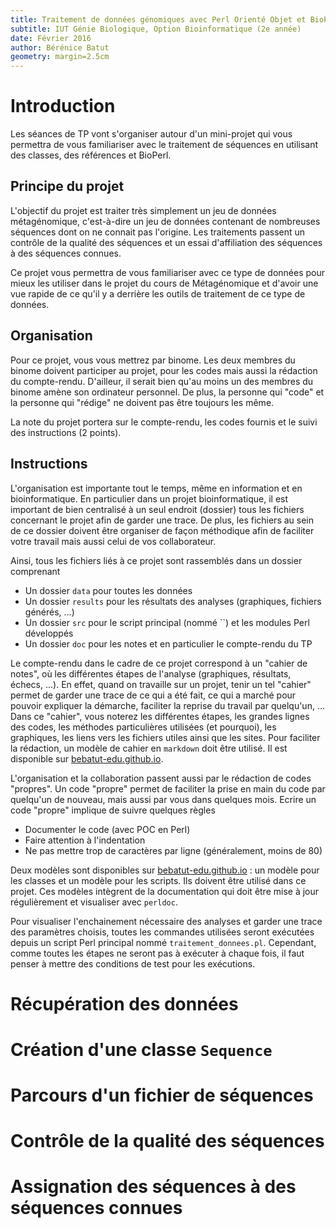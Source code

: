 ```yaml
---
title: Traitement de données génomiques avec Perl Orienté Objet et BioPerl
subtitle: IUT Génie Biologique, Option Bioinformatique (2e année)
date: Février 2016
author: Bérénice Batut
geometry: margin=2.5cm
---
```


# Introduction

Les séances de TP vont s'organiser autour d'un mini-projet qui vous permettra de 
vous familiariser avec le traitement de séquences en utilisant des classes, des 
références et BioPerl.

## Principe du projet

L'objectif du projet est traiter très simplement un jeu de données métagénomique, 
c'est-à-dire un jeu de données contenant de nombreuses séquences dont on ne 
connait pas l'origine. Les traitements passent un contrôle de la qualité des 
séquences et un essai d'affiliation des séquences à des séquences connues.

Ce projet vous permettra de vous familiariser avec ce type de données pour mieux
les utiliser dans le projet du cours de Métagénomique et d'avoir une vue rapide
de ce qu'il y a derrière les outils de traitement de ce type de données. 

## Organisation

Pour ce projet, vous vous mettrez par binome. Les deux membres du binome doivent
participer au projet, pour les codes mais aussi la rédaction du compte-rendu. 
D'ailleur, il serait bien qu'au moins un des membres du binome amène son 
ordinateur personnel. De plus, la personne qui "code" et la personne qui "rédige"
ne doivent pas être toujours les même.

La note du projet portera sur le compte-rendu, les codes fournis et le suivi des 
instructions (2 points).

## Instructions

L'organisation est importante tout le temps, même en information et en bioinformatique.
En particulier dans un projet bioinformatique, il est important de bien centralisé
à un seul endroit (dossier) tous les fichiers concernant le projet afin de garder 
une trace. De plus, les fichiers au sein de ce dossier doivent être organiser
de façon méthodique afin de faciliter votre travail mais aussi celui de vos 
collaborateur. 

Ainsi, tous les fichiers liés à ce projet sont rassemblés dans un dossier comprenant

- Un dossier `data` pour toutes les données
- Un dossier `results` pour les résultats des analyses (graphiques, fichiers
générés, ...)
- Un dossier `src` pour le script principal (nommé ``) et les modules Perl développés
- Un dossier `doc` pour les notes et en particulier le compte-rendu du TP

Le compte-rendu dans le cadre de ce projet correspond à un "cahier de notes", où
les différentes étapes de l'analyse (graphiques, résultats, échecs, ...). En 
effet, quand on travaille sur un projet, tenir un tel "cahier" permet de garder une
trace de ce qui a été fait, ce qui a marché pour pouvoir expliquer la démarche, 
faciliter la reprise du travail par quelqu'un, ... Dans ce "cahier", vous noterez
les différentes étapes, les grandes lignes des codes, les méthodes particulières
utilisées (et pourquoi), les graphiques, les liens vers les fichiers utiles ainsi
que les sites. Pour faciliter la rédaction, un modèle de cahier en `markdown` doit
être utilisé. Il est disponible sur [bebatut-edu.github.io](http://bebatut-edu.github.io/).

L'organisation et la collaboration passent aussi par le rédaction de codes "propres".
Un code "propre" permet de faciliter la prise en main du code par quelqu'un de 
nouveau, mais aussi par vous dans quelques mois. Ecrire un code "propre" implique 
de suivre quelques règles

- Documenter le code (avec POC en Perl)
- Faire attention à l'indentation
- Ne pas mettre trop de caractères par ligne (généralement, moins de 80)

Deux modèles sont disponibles sur [bebatut-edu.github.io](http://bebatut-edu.github.io/) : 
un modèle pour les classes et un modèle pour les scripts. Ils doivent être utilisé
dans ce projet. Ces modèles intègrent de la documentation qui doit être mise à 
jour régulièrement et visualiser avec `perldoc`. 

Pour visualiser l'enchainement nécessaire des analyses et garder une trace des
paramètres choisis, toutes les commandes utilisées seront exécutées depuis un 
script Perl principal nommé `traitement_donnees.pl`. Cependant, comme toutes les 
étapes ne seront pas à exécuter à chaque fois, il faut penser à mettre des conditions
de test pour les exécutions.

# Récupération des données

# Création d'une classe `Sequence`

# Parcours d'un fichier de séquences

# Contrôle de la qualité des séquences

# Assignation des séquences à des séquences connues 

